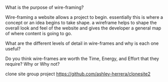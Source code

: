 
What is the purpose of wire-framing?

Wire-framing a website allows a project to begin. essentially this is where a concept or an idea begins to take shape. a wireframe helps to shape the overall look and feel of the website and gives the developer a general map of where content is going to go.

What are the different levels of detail in wire-frames and why is each one useful?



Do you think wire-frames are worth the Time, Energy, and Effort that they require? Why or Why not?






clone site group project
https://github.com/ashley-herrera/clonesite2